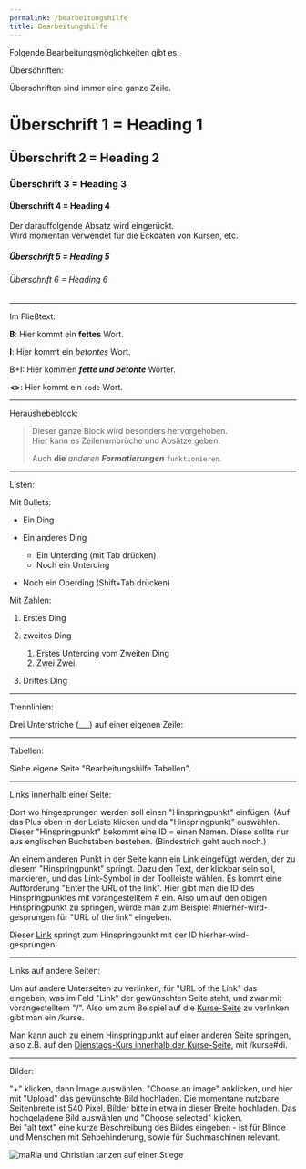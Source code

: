 ```yaml
---
permalink: /bearbeitungshilfe
title: Bearbeitungshilfe
---
```

Folgende Bearbeitungsmöglichkeiten gibt es:

Überschriften:

Überschriften sind immer eine ganze Zeile.

# Überschrift 1 = Heading 1

## Überschrift 2 = Heading 2

### Überschrift 3 = Heading 3

#### Überschrift 4 = Heading 4

Der darauffolgende Absatz wird eingerückt.\
Wird momentan verwendet für die Eckdaten von Kursen, etc.



##### Überschrift 5 = Heading 5

###### Überschrift 6 = Heading 6

- - -

Im Fließtext:

**B**: Hier kommt ein **fettes** Wort.

**I**: Hier kommt ein *betontes* Wort.

B+I: Hier kommen ***fette und betonte*** Wörter.

**<>**: Hier kommt ein `code` Wort.

- - -

Heraushebeblock:

> Dieser ganze Block wird besonders hervorgehoben.\
> Hier kann es Zeilenumbrüche und Absätze geben.
>
> Auch **die** *anderen* ***Formatierungen*** `funktionieren`.

- - -

Listen:

Mit Bullets:

* Ein Ding
* Ein anderes Ding

  * Ein Unterding (mit Tab drücken)
  * Noch ein Unterding
* Noch ein Oberding (Shift+Tab drücken)

Mit Zahlen:

1. Erstes Ding
2. zweites Ding

   1. Erstes Unterding vom Zweiten Ding
   2. Zwei.Zwei
3. Drittes Ding

- - -

Trennlinien: 

Drei Unterstriche (___) auf einer eigenen Zeile:

- - -

Tabellen:

Siehe eigene Seite "Bearbeitungshilfe Tabellen".

- - -

Links innerhalb einer Seite:

Dort wo hingesprungen werden soll einen "Hinspringpunkt" einfügen. (Auf das Plus oben in der Leiste klicken und da "Hinspringpunkt" auswählen. Dieser "Hinspringpunkt" bekommt eine ID = einen Namen. Diese sollte nur aus englischen Buchstaben bestehen. (Bindestrich geht auch noch.)

<div class="named-anchor" id="hierher-wird-gesprungen"></div>

An einem anderen Punkt in der Seite kann ein Link eingefügt werden, der zu diesem "Hinspringpunkt" springt. Dazu den Text, der klickbar sein soll, markieren, und das Link-Symbol in der Toolleiste wählen. Es kommt eine Aufforderung "Enter the URL of the link". Hier gibt man die ID des Hinspringpunktes mit vorangestelltem # ein. Also um auf den obigen Hinspringpunkt zu springen, würde man zum Beispiel #hierher-wird-gesprungen für "URL of the link" eingeben.

Dieser [Link](#hierher-wird-gesprungen) springt zum Hinspringpunkt mit der ID hierher-wird-gesprungen.

- - -

Links auf andere Seiten:

Um auf andere Unterseiten zu verlinken, für "URL of the Link" das eingeben, was im Feld "Link" der gewünschten Seite steht, und zwar mit vorangestelltem "/". Also um zum Beispiel auf die [Kurse-Seite](/kurse) zu verlinken gibt man ein /kurse.

Man kann auch zu einem Hinspringpunkt auf einer anderen Seite springen, also z.B. auf den [Dienstags-Kurs innerhalb der Kurse-Seite](/kurse#di), mit /kurse#di.

- - -

Bilder:

"+" klicken, dann Image auswählen. "Choose an image" anklicken, und hier mit "Upload" das gewünschte Bild hochladen. Die momentane nutzbare Seitenbreite ist 540 Pixel, Bilder bitte in etwa in dieser Breite hochladen. Das hochgeladene Bild auswählen und "Choose selected" klicken.\
Bei "alt text" eine kurze Beschreibung des Bildes eingeben - ist für Blinde und Menschen mit Sehbehinderung, sowie für Suchmaschinen relevant.

![maRia und Christian tanzen auf einer Stiege](/assets/uploads/dsc_1901_klein.jpg "rollingpoint")